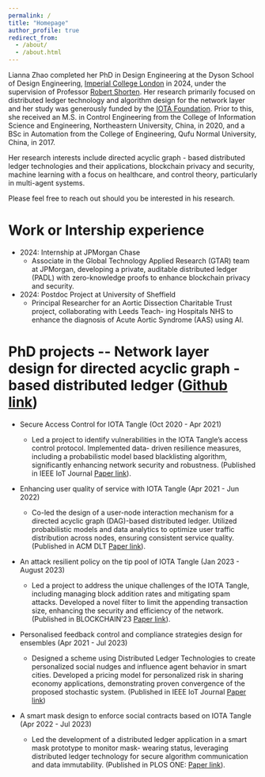 ```yaml
---
permalink: /
title: "Homepage"
author_profile: true
redirect_from: 
  - /about/
  - /about.html
---
```


Lianna Zhao completed her PhD in Design Engineering at the Dyson School of Design Engineering, [Imperial College London](https://www.imperial.ac.uk) in 2024, under the supervision of Professor [Robert Shorten](https://robertshorten.com). 
Her research primarily focused on distributed ledger technology and algorithm design for the network layer and her study was generously funded by the [IOTA Foundation](https://www.iota.org/). Prior to this, she received an M.S. in Control Engineering from the College of Information Science and Engineering, Northeastern University, China, in 2020, and a BSc in Automation from the College of Engineering, Qufu Normal University, China, in 2017.

Her research interests include directed acyclic graph - based distributed ledger technologies and their applications, blockchain privacy and security, machine learning with a focus on healthcare, and control theory, particularly in multi-agent systems.

Please feel free to reach out should you be interested in his research.



Work or Intership experience
======
* 2024: Internship at JPMorgan Chase
  * Associate in the Global Technology Applied Research (GTAR) team at JPMorgan, developing a private, auditable distributed ledger (PADL) with zero-knowledge proofs to enhance blockchain privacy and security.
* 2024: Postdoc Project at University of Sheffield
  * Principal Researcher for an Aortic Dissection Charitable Trust project, collaborating with Leeds Teach-
  ing Hospitals NHS to enhance the diagnosis of Acute Aortic Syndrome (AAS) using AI.

PhD projects -- Network layer design for directed acyclic graph - based distributed ledger ([Github link](https://github.com/Mona566))
======
* Secure Access Control for IOTA Tangle (Oct 2020 - Apr 2021)
  * Led a project to identify vulnerabilities in the IOTA Tangle’s access control protocol. Implemented data- driven resilience measures, including a probabilistic model based blacklisting algorithm, significantly enhancing network security and robustness. (Published in IEEE IoT Journal [Paper link](https://ieeexplore.ieee.org/abstract/document/9614345)).

* Enhancing user quality of service with IOTA Tangle  (Apr 2021 - Jun 2022)
  * Co-led the design of a user-node interaction mechanism for a directed acyclic graph (DAG)-based distributed ledger. Utilized probabilistic models and data analytics to optimize user traffic distribution across nodes, ensuring consistent service quality. (Published in ACM DLT [Paper link](https://dl.acm.org/doi/abs/10.1145/3604942)).

*  An attack resilient policy on the tip pool of IOTA Tangle  (Jan 2023 - August 2023)
   * Led a project to address the unique challenges of the IOTA Tangle, including managing block addition rates and mitigating spam attacks. Developed a novel filter to limit the appending transaction size, enhancing the security and efficiency of the network. (Published in BLOCKCHAIN’23 [Paper link](https://link.springer.com/chapter/10.1007/978-3-031-45155-3_39)).

* Personalised feedback control and compliance strategies design for ensembles (Apr 2021 - Jul 2023)
  * Designed a scheme using Distributed Ledger Technologies to create personalized social nudges and influence agent behavior in smart cities. Developed a pricing model for personalized risk in sharing economy applications, demonstrating proven convergence of the proposed stochastic system. (Published in IEEE IoT Journal [Paper link](https://ieeexplore.ieee.org/abstract/document/10193753))

*  A smart mask design to enforce social contracts based on IOTA Tangle (Apr 2022 - Jul 2023)
   * Led the development of a distributed ledger application in a smart mask prototype to monitor mask- wearing status, leveraging distributed ledger technology for secure algorithm communication and data immutability. (Published in PLOS ONE: [Paper link](https://journals.plos.org/plosone/article?id=10.1371/journal.pone.0292850)).



